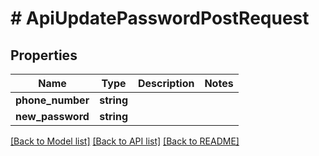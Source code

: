 # # ApiUpdatePasswordPostRequest

## Properties

Name | Type | Description | Notes
------------ | ------------- | ------------- | -------------
**phone_number** | **string** |  |
**new_password** | **string** |  |

[[Back to Model list]](../../README.md#models) [[Back to API list]](../../README.md#endpoints) [[Back to README]](../../README.md)
